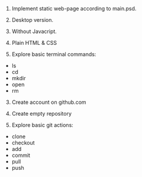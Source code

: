 1. Implement static web-page according to main.psd.
  1. Desktop version.
  2. Without Javacript.
  3. Plain HTML & CSS

2. Explore basic terminal commands:
 - ls
 - cd
 - mkdir
 - open
 - rm

3. Create account on github.com

4. Create empty repository

3. Explore basic git actions:
 - clone
 - checkout
 - add
 - commit
 - pull
 - push
